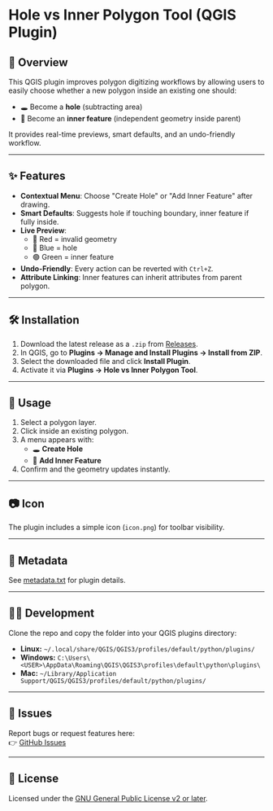 # Hole vs Inner Polygon Tool (QGIS Plugin)

## 📌 Overview
This QGIS plugin improves polygon digitizing workflows by allowing users to easily choose whether a new polygon inside an existing one should:
- 🕳️ Become a **hole** (subtracting area)
- 🧱 Become an **inner feature** (independent geometry inside parent)

It provides real-time previews, smart defaults, and an undo-friendly workflow.

---

## ✨ Features
- **Contextual Menu**: Choose "Create Hole" or "Add Inner Feature" after drawing.
- **Smart Defaults**: Suggests hole if touching boundary, inner feature if fully inside.
- **Live Preview**: 
  - 🔴 Red = invalid geometry  
  - 🔵 Blue = hole  
  - 🟢 Green = inner feature
- **Undo-Friendly**: Every action can be reverted with `Ctrl+Z`.
- **Attribute Linking**: Inner features can inherit attributes from parent polygon.

---

## 🛠 Installation
1. Download the latest release as a `.zip` from [Releases](https://github.com/oseyiajibare/hole_inner_plugin/releases).
2. In QGIS, go to **Plugins → Manage and Install Plugins → Install from ZIP**.
3. Select the downloaded file and click **Install Plugin**.
4. Activate it via **Plugins → Hole vs Inner Polygon Tool**.

---

## 🚀 Usage
1. Select a polygon layer.
2. Click inside an existing polygon.
3. A menu appears with:
   - 🕳️ **Create Hole**
   - 🧱 **Add Inner Feature**
4. Confirm and the geometry updates instantly.

---

## 📷 Icon
The plugin includes a simple icon (`icon.png`) for toolbar visibility.

---

## 📜 Metadata
See [metadata.txt](metadata.txt) for plugin details.

---

## 🧑‍💻 Development
Clone the repo and copy the folder into your QGIS plugins directory:
- **Linux:** `~/.local/share/QGIS/QGIS3/profiles/default/python/plugins/`
- **Windows:** `C:\Users\<USER>\AppData\Roaming\QGIS\QGIS3\profiles\default\python\plugins\`
- **Mac:** `~/Library/Application Support/QGIS/QGIS3/profiles/default/python/plugins/`

---

## 🐞 Issues
Report bugs or request features here:  
👉 [GitHub Issues](https://github.com/oseyiajibare/hole_inner_plugin/issues)

---

## 📄 License
Licensed under the [GNU General Public License v2 or later](https://www.gnu.org/licenses/old-licenses/gpl-2.0.html).
